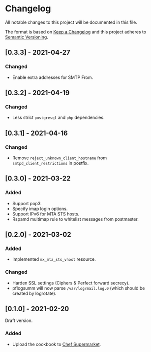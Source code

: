 # Changelog
All notable changes to this project will be documented in this file.

The format is based on [Keep a Changelog](http://keepachangelog.com/en/1.0.0/)
and this project adheres to [Semantic Versioning](http://semver.org/spec/v2.0.0.html).

## [0.3.3] - 2021-04-27
### Changed
- Enable extra addresses for SMTP From.

## [0.3.2] - 2021-04-19
### Changed
- Less strict `postgresql` and `php` dependencies.

## [0.3.1] - 2021-04-16
### Changed
- Remove `reject_unknown_client_hostname` from `smtpd_client_restrictions` in postfix.

## [0.3.0] - 2021-03-22
### Added
- Support pop3.
- Specify imap login options.
- Support IPv6 for MTA STS hosts.
- Rspamd multimap rule to whitelist messages from postmaster.

## [0.2.0] - 2021-03-02

### Added
- Implemented `mx_mta_sts_vhost` resource.

### Changed
- Harden SSL settings (Ciphers & Perfect forward secrecy).
- pflogsumm will now parse `/var/log/mail.log.0` (which should be created by logrotate).

## [0.1.0] - 2021-02-20

Draft version.

### Added
- Upload the cookbook to [Chef Supermarket](https://supermarket.chef.io/cookbooks/mx).
